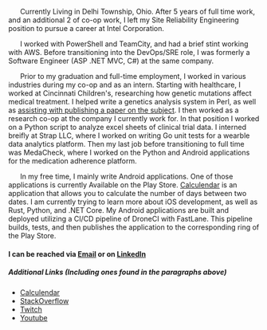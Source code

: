&nbsp;&nbsp;&nbsp;&nbsp;&nbsp;&nbsp;Currently Living in Delhi Township, Ohio. After 5 years of full time work, and an additional 2 of co-op work, I left my Site Reliability Engineering position to pursue a career at Intel Corporation.

&nbsp;&nbsp;&nbsp;&nbsp;&nbsp;&nbsp;I worked with PowerShell and TeamCity, and had a brief stint working with AWS. Before transitioning into the DevOps/SRE role, I was formerly a Software Engineer (ASP .NET MVC, C#) at the same company.


&nbsp;&nbsp;&nbsp;&nbsp;&nbsp;&nbsp;Prior to my graduation and full-time employment, I worked in various industries during my co-op and as an intern. Starting with healthcare, I worked at Cincinnati Children's, researching how genetic mutations affect medical treatment. I helped write a genetics analysis system in Perl, as well as [assisting with publishing a paper on the subject](https://www.ncbi.nlm.nih.gov/pmc/articles/PMC4119178/). I then worked as a research co-op at the company I currently work for. In that position I worked on a Python script to analyze excel sheets of clinical trial data. I interned breifly at Strap LLC, where I worked on writing Go unit tests for a wearble data analytics platform. Then my last job before transitioning to full time was MedaCheck, where I worked on the Python and Android applications for the medication adherence platform. 

&nbsp;&nbsp;&nbsp;&nbsp;&nbsp;&nbsp;In my free time, I mainly write Android applications. One of those applications is currently Available on the Play Store. [Calculendar](https://play.google.com/store/apps/details?id=com.kennethfechter.calculendar) is an application that allows you to calculate the number of days between two dates. I am currently trying to learn more about iOS development, as well as Rust, Python, and .NET Core. My Android applications are built and deployed utilizing a CI/CD pipeline of DroneCI with FastLane. This pipeline builds, tests, and then publishes the application to the corresponding ring of the Play Store.


#### I can be reached via [Email](mailto:kenneth.fechter@gmail.com) or on [LinkedIn](https://www.linkedin.com/in/kafechter)

##### Additional Links (Including ones found in the paragraphs above)

* [Calculendar](https://play.google.com/store/apps/details?id=com.kennethfechter.calculendar)
* [StackOverflow](https://stackoverflow.com/users/3500033/fullmetal99012)
* [Twitch](https://www.twitch.tv/TheSecondKen)
* [Youtube](https://www.youtube.com/c/KennethFechter)
